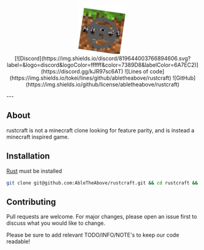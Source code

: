<p align="center">
  <img src="branding/JokeLogo.png" alt="A Joke logo for rustcraft"/>
<br>
[![Discord](https://img.shields.io/discord/819644003766894606.svg?label=&logo=discord&logoColor=ffffff&color=7389D8&labelColor=6A7EC2)](https://discord.gg/kJR97sc6AT)
![Lines of code](https://img.shields.io/tokei/lines/github/abletheabove/rustcraft)
![GitHub](https://img.shields.io/github/license/abletheabove/rustcraft)
</p>
---


## About
rustcraft is not a minecraft clone looking for feature parity, and is instead a minecraft inspired game.

## Installation
[Rust](https://rust-lang.org) must be installed
```bash
git clone git@github.com:AbleTheAbove/rustcraft.git && cd rustcraft && cargo run --release
```

## Contributing
Pull requests are welcome. For major changes, please open an issue first to discuss what you would like to change.

Please be sure to add relevant TODO/INFO/NOTE's to keep our code readable!
